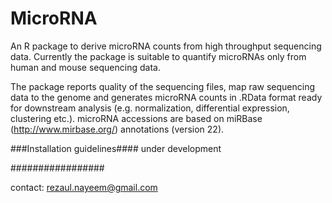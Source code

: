 # MicroRNA

An R package to derive microRNA counts from high throughput sequencing data.
Currently the package is suitable to quantify microRNAs only from human and
mouse sequencing data. 

The package reports quality of the sequencing files, map raw sequencing data to the genome and
generates microRNA counts in .RData format ready for downstream analysis (e.g. normalization, differential expression,
clustering etc.). microRNA accessions are based on miRBase (http://www.mirbase.org/) annotations (version 22).

###Installation guidelines####
under development

#################


contact: rezaul.nayeem@gmail.com 



